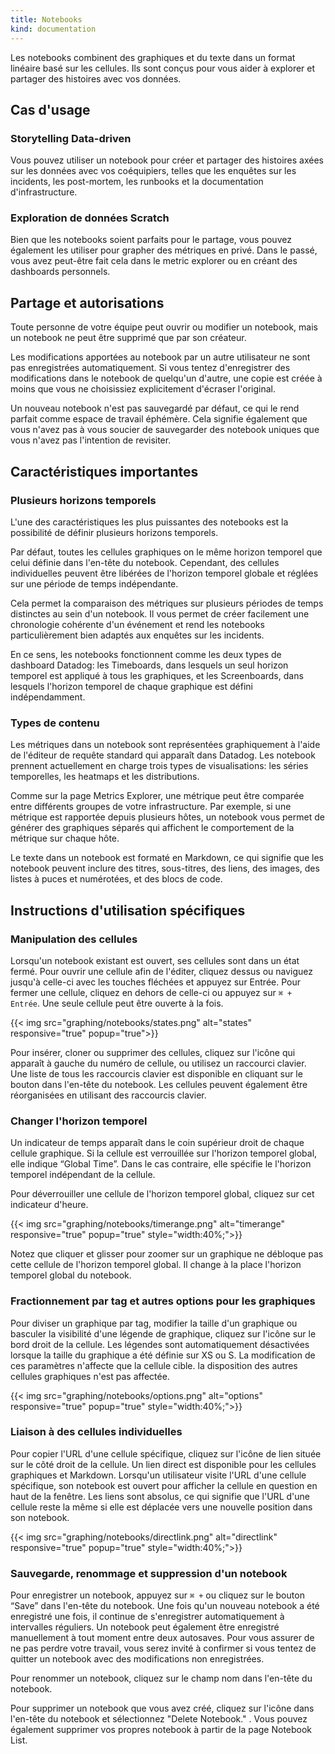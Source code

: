 ```yaml
---
title: Notebooks
kind: documentation
---
```

Les notebooks combinent des graphiques et du texte dans un format linéaire basé sur les cellules. Ils sont conçus pour vous aider à explorer et partager des histoires avec vos données.

## Cas d'usage

### Storytelling Data-driven

Vous pouvez utiliser un notebook pour créer et partager des histoires axées sur les données avec vos coéquipiers, telles que les enquêtes sur les incidents, les post-mortem, les runbooks et la documentation d'infrastructure.

### Exploration de données Scratch

Bien que les notebooks soient parfaits pour le partage, vous pouvez également les utiliser pour grapher des métriques en privé. Dans le passé, vous avez peut-être fait cela dans le metric explorer ou en créant des dashboards personnels.

## Partage et autorisations

Toute personne de votre équipe peut ouvrir ou modifier un notebook, mais un notebook ne peut être supprimé que par son créateur.

Les modifications apportées au notebook par un autre utilisateur ne sont pas enregistrées automatiquement. Si vous tentez d'enregistrer des modifications dans le notebook de quelqu'un d'autre, une copie est créée à moins que vous ne choisissiez explicitement d'écraser l'original.

Un nouveau notebook n'est pas sauvegardé par défaut, ce qui le rend parfait comme espace de travail éphémère. Cela signifie également que vous n'avez pas à vous soucier de sauvegarder des notebook uniques que vous n'avez pas l'intention de revisiter.

## Caractéristiques importantes

### Plusieurs horizons temporels

L'une des caractéristiques les plus puissantes des notebooks est la possibilité de définir plusieurs horizons temporels.

Par défaut, toutes les cellules graphiques on le même horizon temporel que celui définie dans l'en-tête du notebook. Cependant, des cellules individuelles peuvent être libérées de l'horizon temporel globale et réglées sur une période de temps indépendante.

Cela permet la comparaison des métriques sur plusieurs périodes de temps distinctes au sein d'un notebook. Il vous permet de créer facilement une chronologie cohérente d'un événement et rend les notebooks particulièrement bien adaptés aux enquêtes sur les incidents.

En ce sens, les notebooks fonctionnent comme les deux types de dashboard Datadog: les Timeboards, dans lesquels un seul horizon temporel est appliqué à tous les graphiques, et les Screenboards, dans lesquels l'horizon temporel de chaque graphique est défini indépendamment.

### Types de contenu

Les métriques dans un notebook sont représentées graphiquement à l'aide de l'éditeur de requête standard qui apparaît dans Datadog. Les notebook prennent actuellement en charge trois types de visualisations: les séries temporelles, les heatmaps et les distributions.

Comme sur la page Metrics Explorer, une métrique peut être comparée entre différents groupes de votre infrastructure. Par exemple, si une métrique est rapportée depuis plusieurs hôtes, un notebook vous permet de générer des graphiques séparés qui affichent le comportement de la métrique sur chaque hôte.

Le texte dans un notebook est formaté en Markdown, ce qui signifie que les notebook peuvent inclure des titres, sous-titres, des liens, des images, des listes à puces et numérotées, et des blocs de code.

## Instructions d'utilisation spécifiques

### Manipulation des cellules

Lorsqu'un notebook existant est ouvert, ses cellules sont dans un état fermé. Pour ouvrir une cellule afin de l'éditer, cliquez dessus ou naviguez jusqu'à celle-ci avec les touches fléchées et appuyez sur Entrée. Pour fermer une cellule, cliquez en dehors de celle-ci ou appuyez sur `⌘ + Entrée`. Une seule cellule peut être ouverte à la fois.

{{< img src="graphing/notebooks/states.png" alt="states" responsive="true" popup="true">}}

Pour insérer, cloner ou supprimer des cellules, cliquez sur l'icône qui apparaît à gauche du numéro de cellule,  ou utilisez un raccourci clavier. Une liste de tous les raccourcis clavier est disponible en cliquant sur le bouton dans l'en-tête du notebook.
Les cellules peuvent également être réorganisées en utilisant des raccourcis clavier.

### Changer l'horizon temporel

Un indicateur de temps apparaît dans le coin supérieur droit de chaque cellule graphique. Si la cellule est verrouillée sur l'horizon temporel global, elle indique “Global Time”. Dans le cas contraire, elle spécifie le l'horizon temporel indépendant de la cellule.

Pour déverrouiller une cellule de l'horizon temporel global, cliquez sur cet indicateur d'heure.

{{< img src="graphing/notebooks/timerange.png" alt="timerange" responsive="true" popup="true" style="width:40%;">}}

Notez que cliquer et glisser pour zoomer sur un graphique ne débloque pas cette cellule de l'horizon temporel global. Il change à la place l'horizon temporel global du notebook.

### Fractionnement par tag et autres options pour les graphiques

Pour diviser un graphique par tag, modifier la taille d'un graphique ou basculer la visibilité d'une légende de graphique, cliquez sur l'icône sur le bord droit de la cellule.
Les légendes sont automatiquement désactivées lorsque la taille du graphique a été définie sur XS ou S. La modification de ces paramètres n'affecte que la cellule cible. la disposition des autres cellules graphiques n'est pas affectée.

{{< img src="graphing/notebooks/options.png" alt="options" responsive="true" popup="true" style="width:40%;">}}

### Liaison à des cellules individuelles

Pour copier l'URL d'une cellule spécifique, cliquez sur l'icône de lien située sur le côté droit de la cellule. Un lien direct est disponible pour les cellules graphiques et Markdown.
Lorsqu'un utilisateur visite l'URL d'une cellule spécifique, son notebook est ouvert pour afficher la cellule en question en haut de la fenêtre. Les liens sont absolus, ce qui signifie que l'URL d'une cellule reste la même si elle est déplacée vers une nouvelle position dans son notebook.

{{< img src="graphing/notebooks/directlink.png" alt="directlink" responsive="true" popup="true" style="width:40%;">}}

### Sauvegarde, renommage et suppression d'un notebook

Pour enregistrer un notebook, appuyez sur `⌘ +` ou cliquez sur le bouton “Save” dans l'en-tête du notebook. Une fois qu'un nouveau notebook a été enregistré une fois, il continue de s'enregistrer automatiquement à intervalles réguliers. Un notebook peut également être enregistré manuellement à tout moment entre deux autosaves. Pour vous assurer de ne pas perdre votre travail, vous serez invité à confirmer si vous tentez de quitter un notebook avec des modifications non enregistrées.

Pour renommer un notebook, cliquez sur le champ nom dans l'en-tête du notebook.

Pour supprimer un notebook que vous avez créé, cliquez sur l'icône dans l'en-tête du notebook et sélectionnez "Delete Notebook." . Vous pouvez également supprimer vos propres notebook à partir de la page Notebook List.
